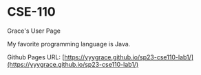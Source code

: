 # CSE-110

Grace's User Page

My favorite programming language is Java.

Github Pages URL: [https://yyygrace.github.io/sp23-cse110-lab1/](https://yyygrace.github.io/sp23-cse110-lab1/)

